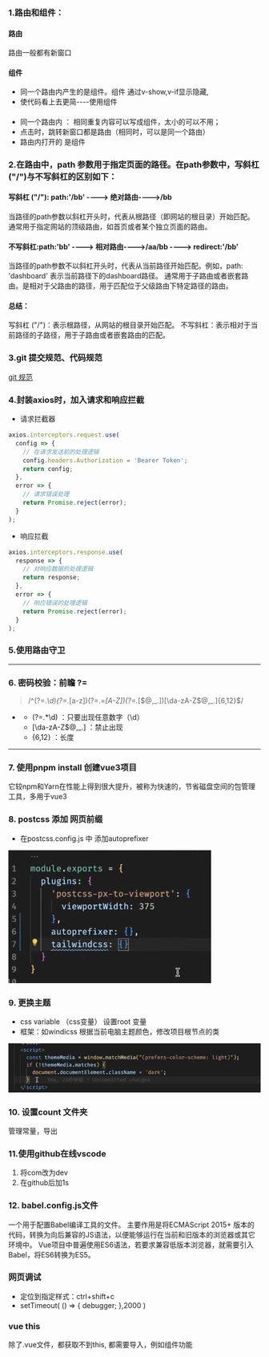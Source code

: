 ### 1.路由和组件：
#### 路由
路由一般都有新窗口
#### 组件
- 同一个路由内产生的是组件。组件 通过v-show,v-if显示隐藏,
- 使代码看上去更简----使用组件
#### 
* 同一个路由内  ： 相同重复内容可以写成组件，太小的可以不用；
* 点击时，跳转新窗口都是路由（相同时，可以是同一个路由）
* 路由内打开的 是组件

### 2.在路由中，path 参数用于指定页面的路径。在path参数中，写斜杠("/")与不写斜杠的区别如下：

#### 写斜杠 ("/"): path:'/bb' ----> 绝对路由---->/bb

当路径的path参数以斜杠开头时，代表从根路径（即网站的根目录）开始匹配。
通常用于指定网站的顶级路由，如首页或者某个独立页面的路由。

#### 不写斜杠:path:'bb' ----> 相对路由---->/aa/bb ----> redirect:'/bb'

当路径的path参数不以斜杠开头时，代表从当前路径开始匹配。例如，path: 'dashboard' 表示当前路径下的dashboard路径。
通常用于子路由或者嵌套路由。是相对于父路由的路径，用于匹配位于父级路由下特定路径的路由。

#### 总结：

写斜杠 ("/")：表示根路径，从网站的根目录开始匹配。
不写斜杠：表示相对于当前路径的子路径，用于子路由或者嵌套路由的匹配。


### 3.git 提交规范、代码规范
 [git 规范](https://juejin.cn/post/6979515308143263751)


### 4.封装axios时，加入请求和响应拦截
- 请求拦截器
```js
axios.interceptors.request.use(
  config => {
    // 在请求发送前的处理逻辑
    config.headers.Authorization = 'Bearer Token';
    return config;
  },
  error => {
    // 请求错误处理
    return Promise.reject(error);
  }
);
```
-  响应拦截
```js
axios.interceptors.response.use(
  response => {
    // 对响应数据的处理逻辑
    return response;
  },
  error => {
    // 响应错误的处理逻辑
    return Promise.reject(error);
  }
);
```
### 5.使用路由守卫
---
### 6. 密码校验：前瞻 ?=
> /^(?=.*\d)(?=.*[a-z])(?=.=*[A-Z])(?=.*[$@,_.])[\da-zA-Z$@,_.]{6,12}$/
-
  - (?=.*\d) ：只要出现任意数字（\d）
  - [\da-zA-Z$@,_.] ：禁止出现
  - {6,12} ：长度

---
### 7. 使用pnpm install 创建vue3项目

它较npm和Yarn在性能上得到很大提升，被称为快速的，节省磁盘空间的包管理工具，多用于vue3

### 8. postcss 添加 网页前缀
- 在postcss.config.js 中 添加autoprefixer
<img src='./img/aaa.png'/>

### 9. 更换主题
- css variable （css变量）
设置root 变量
- 框架：如windicss
根据当前电脑主题颜色，修改项目根节点的类
<img src="./img/bbb.png"/>

### 10. 设置count 文件夹
管理常量，导出

### 11.使用github在线vscode
1. 将com改为dev
2. 在github后加1s

### 12. babel.config.js文件
一个用于配置Babel编译工具的文件。
主要作用是将ECMAScript 2015+ 版本的代码，转换为向后兼容的JS语法，以便能够运行在当前和旧版本的浏览器或其它环境中。
Vue项目中普遍使用ES6语法，若要求兼容低版本浏览器，就需要引入Babel，将ES6转换为ES5。

### 网页调试
- 定位到指定样式：ctrl+shift+c
- setTimeout( () => { debugger; },2000 )

### vue this
除了.vue文件，都获取不到this,
都需要导入，例如组件功能